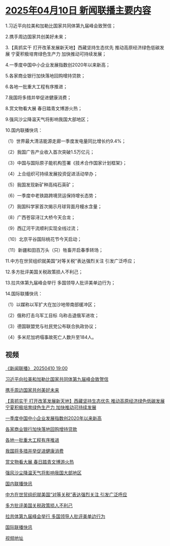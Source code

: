 # [2025年04月10日 新闻联播主要内容](https://tv.cctv.com/lm/xwlb/day/20250410.shtml)

1.习近平向拉美和加勒比国家共同体第九届峰会致贺信；

2.携手周边国家共创美好未来；

3.【真抓实干 打开改革发展新天地】西藏坚持生态优先 推动高原经济绿色低碳发展 宁夏积极培育绿色生产力 加快推动可持续发展；

4.一季度中国中小企业发展指数创2020年以来新高；

5.各家商业银行加快落地回购增持贷款；

6.各地一批重大工程有序推进；

7.我国将多措并举促进健康消费；

8.赏文物看大展 春日踏青文博游火热；

9.强风沙尘降温天气将影响我国大部地区；

10.国内联播快讯：

（1）世界最大清洁能源走廊一季度发电量同比增长约9.4%；

（2）我国广告产业收入首次突破1.5万亿元；

（3）中国与国际原子能机构签署《技术合作国家计划框架》；

（4）上合组织可持续发展投资促进活动举办；

（5）我国发现新矿种高纯石英矿；

（6）一季度中老铁路跨境货运保持增长态势；

（7）我国科学家首次揭示月球背面月幔水含量；

（8）广西苍容浔江大桥今天合龙；

（9）西辽河干流顺利实现全线过流；

（10）北京平谷国际桃花节今天启动；

（11）新疆和田百万头（只）牲畜开启春季转场；

11.中方在世贸组织就美国“对等关税”表达强烈关注 引发广泛呼应；

12.多方批评美国关税政策损人不利己；

13.拉共体第九届峰会举行 多国领导人批评美单边行为；

14.国际联播快讯：

（1）以媒称以军扩大在加沙地带南部缓冲区；

（2）俄称打击乌军工目标 乌称击退俄军进攻；

（3）德国联盟党与社民党公布联合执政协议；

（4）多米尼加坍塌事故死亡人数升至184人。

## 视频

[《新闻联播》 20250410 19:00](https://tv.cctv.com/2025/04/10/VIDEz7qHyjbdlXVMLGbawvdC250410.shtml)

[习近平向拉美和加勒比国家共同体第九届峰会致贺信](https://tv.cctv.com/2025/04/10/VIDE7cnX9uxrgASmAeBAO0i8250410.shtml)

[携手周边国家共创美好未来](https://tv.cctv.com/2025/04/10/VIDEYhiUXnFdxbyKp8VOyYei250410.shtml)

[【真抓实干 打开改革发展新天地】西藏坚持生态优先 推动高原经济绿色低碳发展 宁夏积极培育绿色生产力 加快推动可持续发展](https://tv.cctv.com/2025/04/10/VIDEOktRo79UrqLqvSy3vT4U250410.shtml)

[一季度中国中小企业发展指数创2020年以来新高](https://tv.cctv.com/2025/04/10/VIDEr5Cv5QQxCo1tmeK5vvRi250410.shtml)

[各家商业银行加快落地回购增持贷款](https://tv.cctv.com/2025/04/10/VIDE7KGxWJOB3Wtln2JQMnKK250410.shtml)

[各地一批重大工程有序推进](https://tv.cctv.com/2025/04/10/VIDEg5IuHgs1dvMISV0wvj3N250410.shtml)

[我国将多措并举促进健康消费](https://tv.cctv.com/2025/04/10/VIDEpzeg4IXwEPbAyqhFF38I250410.shtml)

[赏文物看大展 春日踏青文博游火热](https://tv.cctv.com/2025/04/10/VIDEFi1z8mZ8bjAOe3YknbUd250410.shtml)

[强风沙尘降温天气将影响我国大部地区](https://tv.cctv.com/2025/04/10/VIDECdu25KSE6oBX6N2sr1hL250410.shtml)

[国内联播快讯](https://tv.cctv.com/2025/04/10/VIDEzDAmBOU97jY0c7VYb1xM250410.shtml)

[中方在世贸组织就美国“对等关税”表达强烈关注 引发广泛呼应](https://tv.cctv.com/2025/04/10/VIDEmurD7t2uHdqJ5Z4EiS60250410.shtml)

[多方批评美国关税政策损人不利己](https://tv.cctv.com/2025/04/10/VIDE6YlCM9JeMXbLaHC14U0Z250410.shtml)

[拉共体第九届峰会举行 多国领导人批评美单边行为](https://tv.cctv.com/2025/04/10/VIDEAl8OEQUpbjjKfTk8MBEV250410.shtml)

[国际联播快讯](https://tv.cctv.com/2025/04/10/VIDEec80aJkiRqDQYHsxJPcw250410.shtml)

[视频地址](https://tv.cctv.com/lm/xwlb/day/20250410.shtml) 

